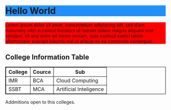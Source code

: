 <html>
<style>
table, th, td {
  border:1px solid black;}
  
</style>
<body>
  <h1 style="background-color:DodgerBlue;">Hello World</h1>

<p style="background-color:Red;">
Lorem ipsum dolor sit amet, consectetuer adipiscing elit, sed diam nonummy nibh euismod tincidunt ut laoreet dolore magna aliquam erat volutpat.
Ut wisi enim ad minim veniam, quis nostrud exerci tation ullamcorper suscipit lobortis nisl ut aliquip ex ea commodo consequat.
</p>

<h2>College Information Table</h2>

<table style="width:100%">
  <tr>
    <th>College</th>
    <th>Cource</th>
    <th>Sub</th>
  </tr>
  <tr>
    <td>IMR</td>
    <td>BCA</td>
    <td>Cloud Computing</td>
  </tr>
  <tr>
    <td>SSBT</td>
    <td>MCA</td>
    <td>Artificial Inteligence</td>
  </tr>
</table>

<p>Addmitions open to this colleges.</p>

</body>
</html>

